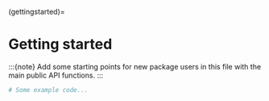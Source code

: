 (gettingstarted)=

# Getting started

:::{note}
Add some starting points for new package users in this file with the main public API functions.
:::

```python
# Some example code...
```
